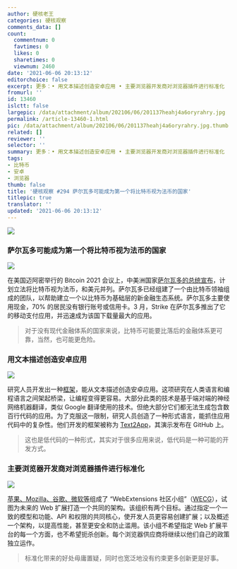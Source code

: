 ```yaml
---
author: 硬核老王
categories: 硬核观察
comments_data: []
count:
  commentnum: 0
  favtimes: 0
  likes: 0
  sharetimes: 0
  viewnum: 2460
date: '2021-06-06 20:13:12'
editorchoice: false
excerpt: 更多：• 用文本描述创造安卓应用 • 主要浏览器开发商对浏览器插件进行标准化
fromurl: ''
id: 13460
islctt: false
largepic: /data/attachment/album/202106/06/201137heahj4a6oryrahry.jpg
permalink: /article-13460-1.html
pic: /data/attachment/album/202106/06/201137heahj4a6oryrahry.jpg.thumb.jpg
related: []
reviewer: ''
selector: ''
summary: 更多：• 用文本描述创造安卓应用 • 主要浏览器开发商对浏览器插件进行标准化
tags:
- 比特币
- 安卓
- 浏览器
thumb: false
title: '硬核观察 #294 萨尔瓦多可能成为第一个将比特币视为法币的国家'
titlepic: true
translator: ''
updated: '2021-06-06 20:13:12'
---
```


![](/data/attachment/album/202106/06/201137heahj4a6oryrahry.jpg)


### 萨尔瓦多可能成为第一个将比特币视为法币的国家


![](/data/attachment/album/202106/06/201149afb3pfh3auv0ah6b.jpg)


在美国迈阿密举行的 Bitcoin 2021 会议上，中美洲国家[萨尔瓦多的总统宣布](https://www.msn.com/en-us/money/markets/el-salvador-becomes-the-world-s-first-country-to-adopt-bitcoin-as-legal-tender/ar-AAKK3CW)，计划立法将比特币视为法币，和美元并列。萨尔瓦多已经组建了一个由比特币领袖组成的团队，以帮助建立一个以比特币为基础层的新金融生态系统。萨尔瓦多主要使用现金，70% 的居民没有银行账号或信用卡。3 月，Strike 在萨尔瓦多推出了它的移动支付应用，并迅速成为该国下载量最大的应用。



> 
> 对于没有现代金融体系的国家来说，比特币可能要比落后的金融体系更可靠，当然，也可能更危险。
> 
> 
> 


### 用文本描述创造安卓应用


![](/data/attachment/album/202106/06/201206nlgtuu1z3upreely.jpg)


研究人员开发出一种[框架](https://techxplore.com/news/2021-06-text2app-framework-android-apps-text.html)，能从文本描述创造安卓应用。这项研究在人类语言和编程语言之间架起桥梁，让编程变得更容易。大部分此类的技术是基于端对端的神经网络机器翻译，类似 Google 翻译使用的技术。但绝大部分它们都无法生成包含数百行代码的应用。为了克服这一限制，研究人员创造了一种形式语言，能抓住应用代码中的复杂性。他们开发的框架被称为 [Text2App](https://techxplore.com/news/2021-06-text2app-framework-android-apps-text.html)，其演示发布在 GitHub 上。



> 
> 这也是低代码的一种形式，其实对于很多应用来说，低代码是一种可能的开发方式。
> 
> 
> 


### 主要浏览器开发商对浏览器插件进行标准化


![](/data/attachment/album/202106/06/201228t23cgqg256v5xgvi.jpg)


[苹果、Mozilla、谷歌、微软等](https://appleinsider.com/articles/21/06/04/apple-mozilla-google-microsoft-form-group-to-standardize-browser-plug-ins)组成了 “WebExtensions 社区小组”（[WECG](https://github.com/w3c/webextensions/blob/main/charter.md)），试图为未来的 Web 扩展打造一个共同的架构。该组织有两个目标。通过指定一个一致的模型和功能、API 和权限的共同核心，使开发人员更容易创建扩展；以及概述一个架构，以提高性能，甚至更安全和防止滥用。该小组不希望指定 Web 扩展平台的每一个方面，也不希望扼杀创新。每个浏览器供应商将继续以他们自己的政策独立运作。



> 
> 标准化带来的好处毋庸置疑，同时也宽泛地没有约束更多创新更是好事。
> 
> 
>